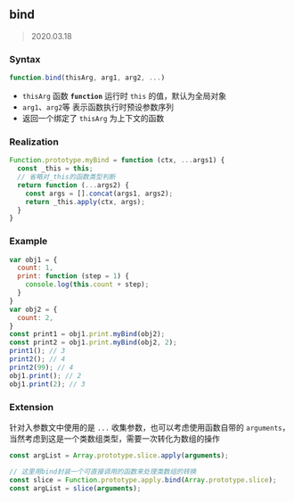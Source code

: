 ## bind

> 2020.03.18

### Syntax

```javascript
function.bind(thisArg, arg1, arg2, ...)
```

+ `thisArg` 函数 **`function`** 运行时 `this` 的值，默认为全局对象
+ `arg1`、`arg2`等 表示函数执行时预设参数序列
+ 返回一个绑定了 `thisArg` 为上下文的函数

### Realization

```javascript
Function.prototype.myBind = function (ctx, ...args1) {
  const _this = this;
  // 省略对_this的函数类型判断
  return function (...args2) {
    const args = [].concat(args1, args2);
    return _this.apply(ctx, args);
  }
}
```

### Example

```javascript
var obj1 = {
  count: 1,
  print: function (step = 1) {
    console.log(this.count + step);
  }
}
var obj2 = {
  count: 2,
}
const print1 = obj1.print.myBind(obj2);
const print2 = obj1.print.myBind(obj2, 2);
print1(); // 3
print2(); // 4
print2(99); // 4
obj1.print(); // 2
obj1.print(2); // 3
```

### Extension

针对入参数文中使用的是 `...` 收集参数，也可以考虑使用函数自带的 `arguments`，当然考虑到这是一个类数组类型，需要一次转化为数组的操作

```javascript
const argList = Array.prototype.slice.apply(arguments);

// 这里用bind封装一个可直接调用的函数来处理类数组的转换
const slice = Function.prototype.apply.bind(Array.prototype.slice);
const argList = slice(arguments);
```